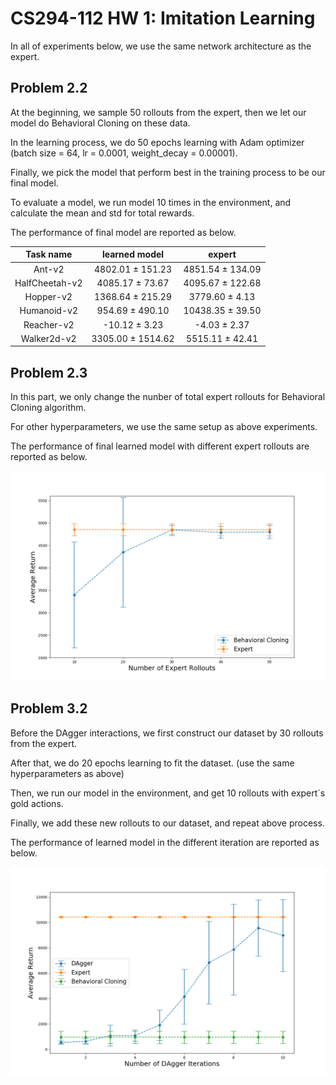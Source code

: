 # CS294-112 HW 1: Imitation Learning

In all of experiments below, we use the same network architecture as the expert. 

## Problem 2.2

At the beginning, we sample 50 rollouts from the expert, then we let our model do Behavioral Cloning on these data.

In the learning process, we do 50 epochs learning with Adam optimizer (batch size = 64, lr = 0.0001, weight_decay = 0.00001).

Finally, we pick the model that perform best in the training process to be our final model.

To evaluate a model, we run model 10 times in the environment, and calculate the mean and std for total rewards.  

The performance of final model are reported as below.

|   Task name    |   learned model   |      expert      |
| :------------: | :---------------: | :--------------: |
|     Ant-v2     | 4802.01 ± 151.23  | 4851.54 ± 134.09 |
| HalfCheetah-v2 |  4085.17 ± 73.67  | 4095.67 ± 122.68 |
|   Hopper-v2    | 1368.64 ± 215.29  |  3779.60 ± 4.13  |
|  Humanoid-v2   |  954.69 ± 490.10  | 10438.35 ± 39.50 |
|   Reacher-v2   |   -10.12 ± 3.23   |   -4.03 ± 2.37   |
|  Walker2d-v2   | 3305.00 ± 1514.62 | 5515.11 ± 42.41  |



## Problem 2.3

In this part, we only change the nunber of total expert rollouts for Behavioral Cloning algorithm.

For other hyperparameters, we use the same setup as above experiments.

The performance of final learned model with different expert rollouts are reported as below.

![BehavioralCloning](./BehavioralCloning.png)

## Problem 3.2

Before the DAgger interactions, we first construct our dataset by 30 rollouts from the expert.

After that, we do 20 epochs learning to fit the dataset. (use the same hyperparameters as above)

Then, we run our model in the environment, and get 10 rollouts with expert`s gold actions.

Finally, we add these new rollouts to our dataset, and repeat above process.

The performance of learned model in the different iteration are reported as below.

![DAgger](./DAgger.png)